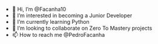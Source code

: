 - 👋 Hi, I’m @Facanha10
- 👀 I’m interested in becoming a Junior Developer
- 🌱 I’m currently learning Python
- 💞️ I’m looking to collaborate on Zero To Mastery projects
- 📫 How to reach me @PedroFacanha

<!---
Facanha10/Facanha10 is a ✨ special ✨ repository because its `README.md` (this file) appears on your GitHub profile.
You can click the Preview link to take a look at your changes.
--->
